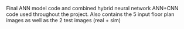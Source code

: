 Final ANN model code and combined hybrid neural network ANN+CNN code used throughout the project. Also contains the 5 input floor plan images as well as the 2 test images (real + sim)
